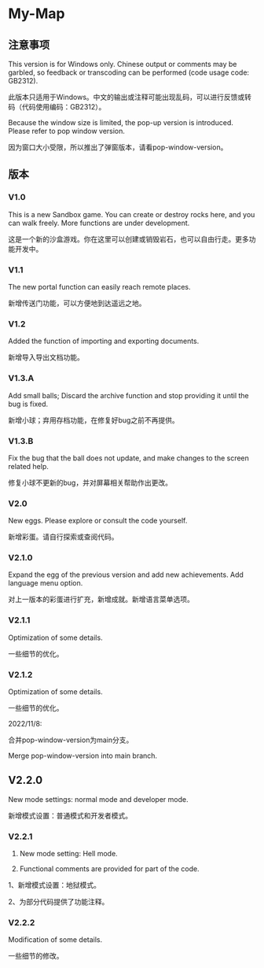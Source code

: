 # My-Map
## 注意事项
This version is for Windows only. Chinese output or comments may be garbled, so feedback or transcoding can be performed (code usage code: GB2312).

此版本只适用于Windows。中文的输出或注释可能出现乱码，可以进行反馈或转码（代码使用编码：GB2312）。

Because the window size is limited, the pop-up version is introduced. Please refer to pop window version.

因为窗口大小受限，所以推出了弹窗版本，请看pop-window-version。

## 版本

### V1.0
This is a new Sandbox game. You can create or destroy rocks here, and you can walk freely. More functions are under development.

这是一个新的沙盒游戏。你在这里可以创建或销毁岩石，也可以自由行走。更多功能开发中。

### V1.1
The new portal function can easily reach remote places.

新增传送门功能，可以方便地到达遥远之地。

### V1.2
Added the function of importing and exporting documents.

新增导入导出文档功能。

### V1.3.A

Add small balls; Discard the archive function and stop providing it until the bug is fixed.

新增小球；弃用存档功能，在修复好bug之前不再提供。

### V1.3.B

Fix the bug that the ball does not update, and make changes to the screen related help.

修复小球不更新的bug，并对屏幕相关帮助作出更改。

### V2.0

New eggs. Please explore or consult the code yourself.

新增彩蛋。请自行探索或查阅代码。

### V2.1.0

Expand the egg of the previous version and add new achievements. Add language menu option.

对上一版本的彩蛋进行扩充，新增成就。新增语言菜单选项。

### V2.1.1

Optimization of some details.

一些细节的优化。

### V2.1.2

Optimization of some details.

一些细节的优化。

2022/11/8:

合并pop-window-version为main分支。

Merge pop-window-version into main branch.

## V2.2.0

New mode settings: normal mode and developer mode.

新增模式设置：普通模式和开发者模式。

### V2.2.1

1. New mode setting: Hell mode.

2. Functional comments are provided for part of the code.

1、新增模式设置：地狱模式。

2、为部分代码提供了功能注释。

### V2.2.2

Modification of some details.

一些细节的修改。